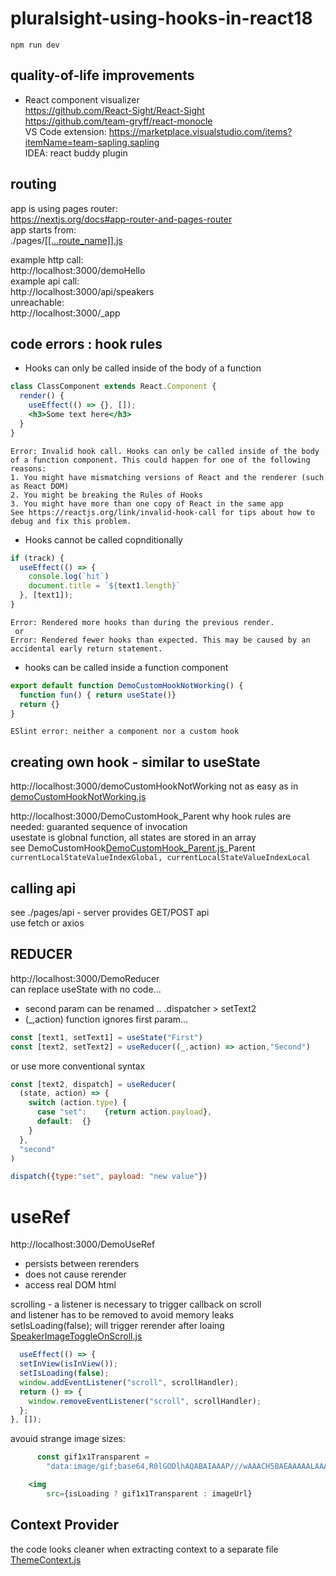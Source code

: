# pluralsight-using-hooks-in-react18

```shell
npm run dev
```

quality-of-life improvements
----------------------------
* React component visualizer   
  https://github.com/React-Sight/React-Sight  
  https://github.com/team-gryff/react-monocle  
  VS Code extension: https://marketplace.visualstudio.com/items?itemName=team-sapling.sapling  
  IDEA: react buddy plugin

routing
-------
app is using pages router:  
https://nextjs.org/docs#app-router-and-pages-router  
app starts from:  
./pages/[[[...route_name]].js](pages/%5B%5B...route_name%5D%5D.js)  

example http call:  
http://localhost:3000/demoHello  
example api call:  
http://localhost:3000/api/speakers  
unreachable:  
http://localhost:3000/_app  



code errors : hook rules
-----------
*  Hooks can only be called inside of the body of a function
```jsx
class ClassComponent extends React.Component {
  render() {
    useEffect(() => {}, []);
    <h3>Some text here</h3>
  }
}
```
```
Error: Invalid hook call. Hooks can only be called inside of the body of a function component. This could happen for one of the following reasons:
1. You might have mismatching versions of React and the renderer (such as React DOM)
2. You might be breaking the Rules of Hooks
3. You might have more than one copy of React in the same app
See https://reactjs.org/link/invalid-hook-call for tips about how to debug and fix this problem.
```

*  Hooks cannot be called copnditionally
```jsx
if (track) {
  useEffect(() => {
    console.log(`hit`)
    document.title = `${text1.length}`
  }, [text1]);
}
```
```
Error: Rendered more hooks than during the previous render.
 or
Error: Rendered fewer hooks than expected. This may be caused by an accidental early return statement.
```

* hooks can be called inside a function component
```jsx
export default function DemoCustomHookNotWorking() {
  function fun() { return useState()}
  return {}
}
```
```
ESlint error: neither a component nor a custom hook
```

creating own hook - similar to useState
---------------------------------------
http://localhost:3000/demoCustomHookNotWorking
not as easy as in [demoCustomHookNotWorking.js](pages/demoCustomHookNotWorking.js)  


http://localhost:3000/DemoCustomHook_Parent
why hook rules are needed: guaranted sequence of invocation  
usestate is globnal function, all states are stored in an array  
see DemoCustomHook[DemoCustomHook_Parent.js](pages/DemoCustomHook_Parent.js)_Parent   
```currentLocalStateValueIndexGlobal, currentLocalStateValueIndexLocal```


calling api
-----------
see ./pages/api - server provides GET/POST api  
use fetch or axios  



REDUCER
-------
http://localhost:3000/DemoReducer  
can replace useState with no code...  
* second param can be renamed .. .dispatcher > setText2
* (_,action)   function ignores first param...
```jsx
const [text1, setText1] = useState("First")
const [text2, setText2] = useReducer((_,action) => action,"Second")
```

or use more conventional syntax
```jsx
const [text2, dispatch] = useReducer(
  (state, action) => {
    switch (action.type) {
      case "set":    {return action.payload},
      default:  {}
    }
  },
  "second"
)

dispatch({type:"set", payload: "new value"})
```


useRef
======
http://localhost:3000/DemoUseRef
* persists between rerenders
* does not cause rerender
* access real DOM html

scrolling - a listener is necessary to trigger callback on scroll  
and listener has to be removed to avoid memory leaks  
setIsLoading(false); will trigger rerender after loaing
[SpeakerImageToggleOnScroll.js](src/components/speakers/SpeakerImageToggleOnScroll.js)
```jsx
  useEffect(() => {
  setInView(isInView());
  setIsLoading(false);
  window.addEventListener("scroll", scrollHandler);
  return () => {
    window.removeEventListener("scroll", scrollHandler);
  };
}, []);
```

avouid strange image sizes:
```jsx
      const gif1x1Transparent =
        "data:image/gif;base64,R0lGODlhAQABAIAAAP///wAAACH5BAEAAAAALAAAAAABAAEAAAICRAEAOw==";

    <img
        src={isLoading ? gif1x1Transparent : imageUrl}
```


Context Provider
----------------
the code looks cleaner when extracting context to a separate file  
[ThemeContext.js](src/components/contexts/ThemeContext.js)  


